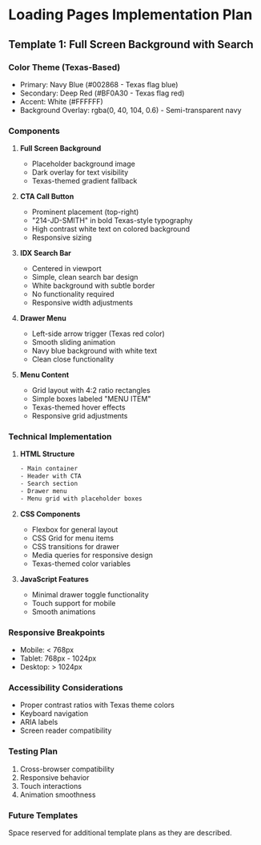 # Loading Pages Implementation Plan

## Template 1: Full Screen Background with Search

### Color Theme (Texas-Based)
- Primary: Navy Blue (#002868 - Texas flag blue)
- Secondary: Deep Red (#BF0A30 - Texas flag red)
- Accent: White (#FFFFFF)
- Background Overlay: rgba(0, 40, 104, 0.6) - Semi-transparent navy

### Components
1. **Full Screen Background**
   - Placeholder background image
   - Dark overlay for text visibility
   - Texas-themed gradient fallback

2. **CTA Call Button**
   - Prominent placement (top-right)
   - "214-JD-SMITH" in bold Texas-style typography
   - High contrast white text on colored background
   - Responsive sizing

3. **IDX Search Bar**
   - Centered in viewport
   - Simple, clean search bar design
   - White background with subtle border
   - No functionality required
   - Responsive width adjustments

4. **Drawer Menu**
   - Left-side arrow trigger (Texas red color)
   - Smooth sliding animation
   - Navy blue background with white text
   - Clean close functionality

5. **Menu Content**
   - Grid layout with 4:2 ratio rectangles
   - Simple boxes labeled "MENU ITEM"
   - Texas-themed hover effects
   - Responsive grid adjustments

### Technical Implementation
1. **HTML Structure**
   ```html
   - Main container
   - Header with CTA
   - Search section
   - Drawer menu
   - Menu grid with placeholder boxes
   ```

2. **CSS Components**
   - Flexbox for general layout
   - CSS Grid for menu items
   - CSS transitions for drawer
   - Media queries for responsive design
   - Texas-themed color variables

3. **JavaScript Features**
   - Minimal drawer toggle functionality
   - Touch support for mobile
   - Smooth animations

### Responsive Breakpoints
- Mobile: < 768px
- Tablet: 768px - 1024px
- Desktop: > 1024px

### Accessibility Considerations
- Proper contrast ratios with Texas theme colors
- Keyboard navigation
- ARIA labels
- Screen reader compatibility

### Testing Plan
1. Cross-browser compatibility
2. Responsive behavior
3. Touch interactions
4. Animation smoothness

### Future Templates
Space reserved for additional template plans as they are described.